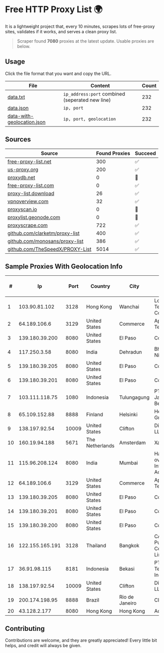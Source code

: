 
# Free HTTP Proxy List 🌍

It is a lightweight project that, every 10 minutes, scrapes lots of free-proxy sites, validates if it works, and serves a clean proxy list.


> Scraper found **7080** proxies at the latest update. Usable proxies are below.

## Usage

Click the file format that you want and copy the URL.


|File|Content|Count|
|----|-------|-----|
|[data.txt](https://raw.githubusercontent.com/themiralay/Proxy-List-World/master/data.txt)|`ip_address:port` combined (seperated new line)|232|
|[data.json](https://raw.githubusercontent.com/themiralay/Proxy-List-World/master/data.json)|`ip, port`|232|
|[data-with-geolocation.json](https://raw.githubusercontent.com/themiralay/Proxy-List-World/master/data-with-geolocation.json)|`ip, port, geolocation`|232|

## Sources

|Source|Found Proxies|Succeed|
|------|-------------|-------|
|[free-proxy-list.net](https://free-proxy-list.net)|300|✅|
|[us-proxy.org](https://www.us-proxy.org)|200|✅|
|[proxydb.net](http://proxydb.net)|0|🚫|
|[free-proxy-list.com](https://free-proxy-list.com/?page=&port=&type%5B%5D=http&type%5B%5D=https&up_time=0&search=Search)|0|✅|
|[proxy-list.download](https://www.proxy-list.download/HTTP)|26|✅|
|[vpnoverview.com](https://vpnoverview.com/privacy/anonymous-browsing/free-proxy-servers)|32|✅|
|[proxyscan.io](https://www.proxyscan.io)|0|🚫|
|[proxylist.geonode.com](https://proxylist.geonode.com/api/proxy-list?limit=300&page=1&sort_by=lastChecked&sort_type=desc&protocols=http,https)|0|🚫|
|[proxyscrape.com](https://api.proxyscrape.com/v2/?request=displayproxies&protocol=http&timeout=10000&country=all&ssl=all&anonymity=all)|722|✅|
|[github.com/clarketm/proxy-list](https://raw.githubusercontent.com/clarketm/proxy-list/master/proxy-list-raw.txt)|400|✅|
|[github.com/monosans/proxy-list](https://raw.githubusercontent.com/monosans/proxy-list/main/proxies/http.txt)|386|✅|
|[github.com/TheSpeedX/PROXY-List](https://raw.githubusercontent.com/TheSpeedX/PROXY-List/master/http.txt)|5014|✅|


## Sample Proxies With Geolocation Info

|#|Ip|Port|Country|City|Internet Service Provider|
|-|--|----|-------|----|-------------------------|
|1|103.90.81.102|3128|Hong Kong|Wanchai|Lonlife Technology Co.|
|2|64.189.106.6|3129|United States|Commerce|Apogee Telecom Inc.|
|3|139.180.39.200|8080|United States|El Paso|Conterra|
|4|117.250.3.58|8080|India|Dehradun|Bharat Sanchar Nigam Ltd|
|5|139.180.39.205|8080|United States|El Paso|Conterra|
|6|139.180.39.201|8080|United States|El Paso|Conterra|
|7|103.111.118.75|1080|Indonesia|Tulungagung|PT Dimensi Jaringan Bersinar|
|8|65.109.152.88|8888|Finland|Helsinki|Hetzner Online GmbH|
|9|138.197.92.54|10009|United States|Clifton|DigitalOcean, LLC|
|10|160.19.94.188|5671|The Netherlands|Amsterdam|Xantho UAB|
|11|115.96.208.124|8080|India|Mumbai|Hathway IP over Cable Internet Access|
|12|64.189.106.6|3129|United States|Commerce|Apogee Telecom Inc.|
|13|139.180.39.205|8080|United States|El Paso|Conterra|
|14|139.180.39.201|8080|United States|El Paso|Conterra|
|15|139.180.39.200|8080|United States|El Paso|Conterra|
|16|122.155.165.191|3128|Thailand|Bangkok|CAT Telecom Public Company Limited|
|17|36.91.98.115|8181|Indonesia|Bekasi|PT Telekomunikasi Indonesia|
|18|138.197.92.54|10009|United States|Clifton|DigitalOcean, LLC|
|19|200.174.198.95|8888|Brazil|Rio de Janeiro|Claro S.A|
|20|43.128.2.177|8080|Hong Kong|Hong Kong|Aceville Pte.ltd|



## Contributing

Contributions are welcome, and they are greatly appreciated! Every
little bit helps, and credit will always be given.

